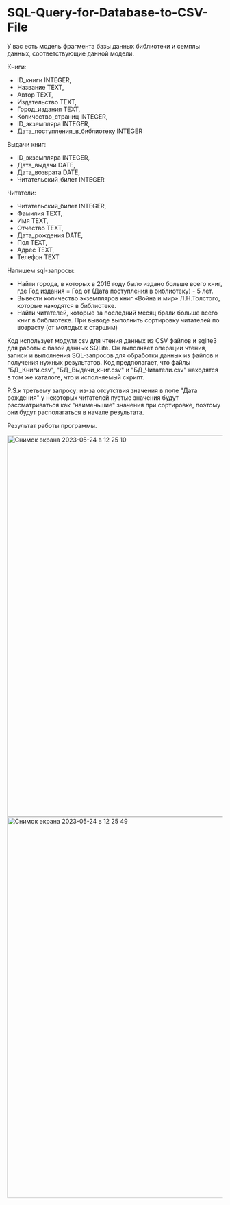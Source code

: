 # SQL-Query-for-Database-to-CSV-File
У вас есть модель фрагмента базы данных библиотеки и семплы данных, соответствующие данной модели.

Книги:
- ID_книги INTEGER,
- Название TEXT,
- Автор TEXT,
- Издательство TEXT,
- Город_издания TEXT,
- Количество_страниц INTEGER,
- ID_экземпляра INTEGER,
- Дата_поступления_в_библиотеку INTEGER

Выдачи книг:
- ID_экземпляра INTEGER,
- Дата_выдачи DATE,
- Дата_возврата DATE,
- Читательский_билет INTEGER

Читатели:
- Читательский_билет INTEGER,
- Фамилия TEXT,
- Имя TEXT,
- Отчество TEXT,
- Дата_рождения DATE,
- Пол TEXT,
- Адрес TEXT,
- Телефон TEXT

Напишем sql-запросы:
- Найти города, в которых в 2016 году было издано больше всего книг, где Год издания = Год от (Дата поступления в библиотеку) - 5 лет.
- Вывести количество экземпляров книг «Война и мир» Л.Н.Толстого, которые находятся в библиотеке.
- Найти читателей, которые за последний месяц брали больше всего книг в библиотеке. При выводе выполнить сортировку читателей по возрасту (от молодых к старшим)

Код использует модули csv для чтения данных из CSV файлов и sqlite3 для работы с базой данных SQLite.
Он выполняет операции чтения, записи и выполнения SQL-запросов для обработки данных из файлов и получения нужных результатов.
Код предполагает, что файлы "БД_Книги.csv", "БД_Выдачи_книг.csv" и "БД_Читатели.csv" находятся в том же каталоге, что и исполняемый скрипт.

P.S.к третьему запросу: из-за отсутствия значения в поле "Дата рождения" у некоторых читателей
пустые значения будут рассматриваться как "наименьшие" значения при сортировке, поэтому они будут располагаться в начале результата.

Результат работы программы.

<img width="890" alt="Снимок экрана 2023-05-24 в 12 25 10" src="https://github.com/norabota/SQL-Query-for-Database-to-CSV-File/assets/106232552/946dfeec-0463-4326-83ba-7296a3ee40de">
<img width="890" alt="Снимок экрана 2023-05-24 в 12 25 49" src="https://github.com/norabota/SQL-Query-for-Database-to-CSV-File/assets/106232552/f826bc36-151b-4b6b-ae76-fbe588dca2c1">
